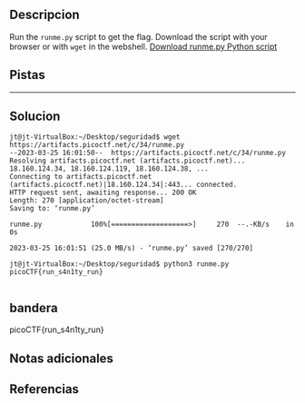 ## Descripcion
Run the `runme.py` script to get the flag. Download the script with your browser or with `wget` in the webshell. [Download runme.py Python script](https://artifacts.picoctf.net/c/34/runme.py)

## Pistas 
****** 
## Solucion
```
jt@jt-VirtualBox:~/Desktop/seguridad$ wget https://artifacts.picoctf.net/c/34/runme.py
--2023-03-25 16:01:50--  https://artifacts.picoctf.net/c/34/runme.py
Resolving artifacts.picoctf.net (artifacts.picoctf.net)... 18.160.124.34, 18.160.124.119, 18.160.124.38, ...
Connecting to artifacts.picoctf.net (artifacts.picoctf.net)|18.160.124.34|:443... connected.
HTTP request sent, awaiting response... 200 OK
Length: 270 [application/octet-stream]
Saving to: ‘runme.py’

runme.py            100%[===================>]     270  --.-KB/s    in 0s      

2023-03-25 16:01:51 (25.0 MB/s) - ‘runme.py’ saved [270/270]

jt@jt-VirtualBox:~/Desktop/seguridad$ python3 runme.py 
picoCTF{run_s4n1ty_run}


```
## bandera
picoCTF{run_s4n1ty_run}

## Notas adicionales 

## Referencias